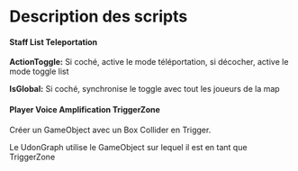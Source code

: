 # Description des scripts
#### Staff List Teleportation

**ActionToggle:** Si coché, active le mode téléportation, si décocher, active le mode toggle list 

**IsGlobal:** Si coché, synchronise le toggle avec tout les joueurs de la map

#### Player Voice Amplification TriggerZone

Créer un GameObject avec un Box Collider en Trigger.

Le UdonGraph utilise le GameObject sur lequel il est en tant que TriggerZone
